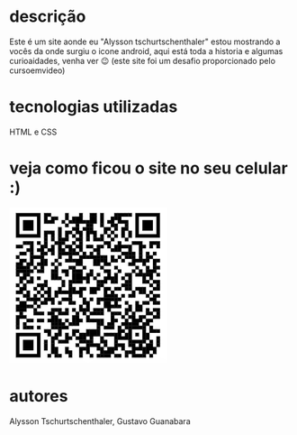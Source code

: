 

# descrição
Este é um site aonde eu "Alysson tschurtschenthaler" estou mostrando a vocês da onde surgiu o icone android, aqui está toda a historia e algumas curioaidades, venha ver 😉 
(este site foi um desafio proporcionado pelo cursoemvideo)

# tecnologias utilizadas
HTML e CSS

# veja como ficou o site no seu celular :)

![image info](/qrcode.png)

# autores
Alysson Tschurtschenthaler, Gustavo Guanabara


